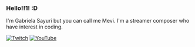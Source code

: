 ### Hello!!1! :D

<!--
**iMevi/iMevi** is a ✨ _special_ ✨ repository because its `README.md` (this file) appears on your GitHub profile.

Here are some ideas to get you started:

- 🔭 I’m currently working on ...
- 🌱 I’m currently learning ...
- 👯 I’m looking to collaborate on ...
- 🤔 I’m looking for help with ...
- 💬 Ask me about ...
- 📫 How to reach me: ...
- 😄 Pronouns: ...
- ⚡ Fun fact: ...
-->

I'm Gabriela Sayuri but you can call me Mevi. I'm a streamer composer who have interest in coding.

[![Twitch](https://img.shields.io/badge/Twitch-6441A5?style=for-the-badge&logo=twitch&logoColor=white)](https://twitch.tv/immevis)
[![YouTube](https://img.shields.io/badge/YouTube-FF0000?style=for-the-badge&logo=youtube&logoColor=white)](https://www.youtube.com/channel/UCJPPgF-b3AM7kXLiC9E3T9A)
